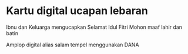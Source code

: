 # Kartu digital ucapan lebaran
Ibnu dan Keluarga mengucapkan Selamat Idul Fitri Mohon maaf lahir dan batin

Amplop digital alias salam tempel menggunakan DANA
